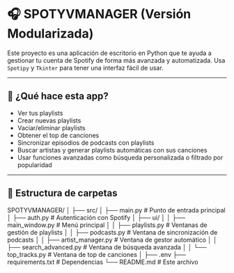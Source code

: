 # 🎧 SPOTYVMANAGER (Versión Modularizada)

Este proyecto es una aplicación de escritorio en Python que te ayuda a gestionar tu cuenta de Spotify de forma más avanzada y automatizada. Usa `Spotipy` y `Tkinter` para tener una interfaz fácil de usar.

---

## 🧩 ¿Qué hace esta app?

- Ver tus playlists
- Crear nuevas playlists
- Vaciar/eliminar playlists
- Obtener el top de canciones
- Sincronizar episodios de podcasts con playlists
- Buscar artistas y generar playlists automáticas con sus canciones
- Usar funciones avanzadas como búsqueda personalizada o filtrado por popularidad

---

## 📁 Estructura de carpetas
SPOTYVMANAGER/
│
├── src/
│ ├── main.py # Punto de entrada principal
│ ├── auth.py # Autenticación con Spotify
│ ├── ui/
│ │ ├── main_window.py # Menú principal
│ │ ├── playlists.py # Ventanas de gestión de playlists
│ │ ├── podcasts.py # Ventana de sincronización de podcasts
│ │ ├── artist_manager.py # Ventana de gestor automático
│ │ ├── search_advanced.py # Ventana de búsqueda avanzada
│ │ └── top_tracks.py # Ventana de top de canciones
│
├── .env
├── requirements.txt # Dependencias
└── README.md # Este archivo
